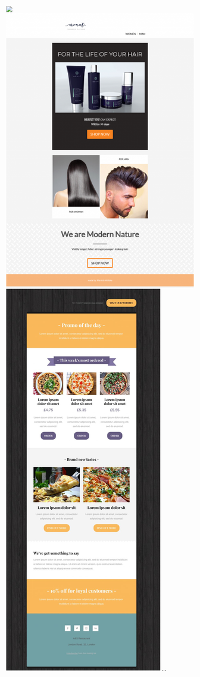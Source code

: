 <img src="https://github.com/mariolawolska/emails/blob/master/img_emails/McBoutique-1(1).png">
<img src = "https://github.com/mariolawolska/emails/blob/master/img_emails/monat_shine_campain-768x1120.png">
<img src = "https://github.com/mariolawolska/emails/blob/master/img_emails/pizza_email-768x1898.jpg">
...
